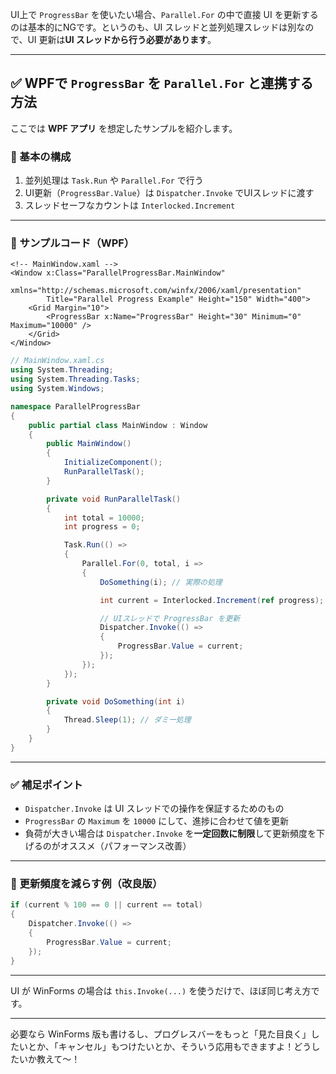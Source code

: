 UI上で `ProgressBar` を使いたい場合、`Parallel.For` の中で直接 UI を更新するのは基本的にNGです。というのも、UI スレッドと並列処理スレッドは別なので、UI 更新は**UI スレッドから行う必要があります**。

---

## ✅ WPFで `ProgressBar` を `Parallel.For` と連携する方法

ここでは **WPF アプリ** を想定したサンプルを紹介します。

### 🧩 基本の構成

1. 並列処理は `Task.Run` や `Parallel.For` で行う  
2. UI更新（`ProgressBar.Value`）は `Dispatcher.Invoke` でUIスレッドに渡す  
3. スレッドセーフなカウントは `Interlocked.Increment`

---

### 🧪 サンプルコード（WPF）

```xaml
<!-- MainWindow.xaml -->
<Window x:Class="ParallelProgressBar.MainWindow"
        xmlns="http://schemas.microsoft.com/winfx/2006/xaml/presentation"
        Title="Parallel Progress Example" Height="150" Width="400">
    <Grid Margin="10">
        <ProgressBar x:Name="ProgressBar" Height="30" Minimum="0" Maximum="10000" />
    </Grid>
</Window>
```

```csharp
// MainWindow.xaml.cs
using System.Threading;
using System.Threading.Tasks;
using System.Windows;

namespace ParallelProgressBar
{
    public partial class MainWindow : Window
    {
        public MainWindow()
        {
            InitializeComponent();
            RunParallelTask();
        }

        private void RunParallelTask()
        {
            int total = 10000;
            int progress = 0;

            Task.Run(() =>
            {
                Parallel.For(0, total, i =>
                {
                    DoSomething(i); // 実際の処理

                    int current = Interlocked.Increment(ref progress);

                    // UIスレッドで ProgressBar を更新
                    Dispatcher.Invoke(() =>
                    {
                        ProgressBar.Value = current;
                    });
                });
            });
        }

        private void DoSomething(int i)
        {
            Thread.Sleep(1); // ダミー処理
        }
    }
}
```

---

### ✅ 補足ポイント

- `Dispatcher.Invoke` は UI スレッドでの操作を保証するためのもの
- `ProgressBar` の `Maximum` を `10000` にして、進捗に合わせて値を更新
- 負荷が大きい場合は `Dispatcher.Invoke` を**一定回数に制限**して更新頻度を下げるのがオススメ（パフォーマンス改善）

---

### 🔧 更新頻度を減らす例（改良版）

```csharp
if (current % 100 == 0 || current == total)
{
    Dispatcher.Invoke(() =>
    {
        ProgressBar.Value = current;
    });
}
```

---

UI が WinForms の場合は `this.Invoke(...)` を使うだけで、ほぼ同じ考え方です。

---

必要なら WinForms 版も書けるし、プログレスバーをもっと「見た目良く」したいとか、「キャンセル」もつけたいとか、そういう応用もできますよ！どうしたいか教えて〜！